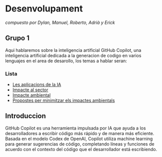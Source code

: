 # Desenvolupament
_compuesto por Dylan, Manuel, Roberto, Adrià y Erick_


## Grupo 1
Aqui hablaremos sobre la inteligencia artificial GitHub Copilot, una inteligencia artificial dedicada a la generacion de codigo en varios lenguajes en el area de desarollo, los temas a hablar seran:

### Lista
- [Les aplicacions de la IA](Las_aplicaciones_de_la_IA.md)
- [Impacte al sector](inpacto_en_el_sector.md)
- [Impacte ambiental](Impacto_ambiental.md)
- [Propostes per minimitzar els impactes ambientals](Propostes_per_minimitzar_els_impactes_ambientals.md)

## Introduccion
GitHub Copilot es una herramienta impulsada por IA que ayuda a los desarrolladores a escribir código más rápido y de manera más eficiente. Basada en el modelo Codex de OpenAI, Copilot utiliza machine learning para generar sugerencias de código, completando líneas y funciones de acuerdo con el contexto del código que el desarrollador está escribiendo.

